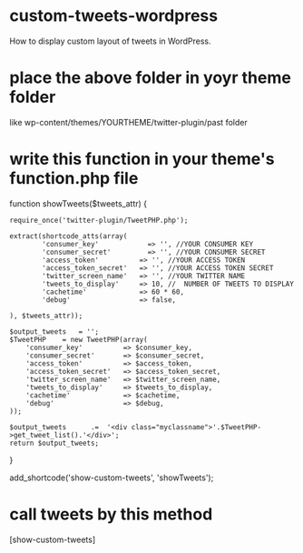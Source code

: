 # custom-tweets-wordpress
How to display custom layout of tweets in WordPress.

# place the above folder in yoyr theme folder 
like wp-content/themes/YOURTHEME/twitter-plugin/past folder

# write this function in your theme's function.php file

function showTweets($tweets_attr)
{
	
	require_once('twitter-plugin/TweetPHP.php');	

	extract(shortcode_atts(array(
			'consumer_key'       	  => '', //YOUR CONSUMER KEY
			'consumer_secret'    	  => '', //YOUR CONSUMER SECRET
			'access_token'          => '', //YOUR ACCESS TOKEN
			'access_token_secret'   => '', //YOUR ACCESS TOKEN SECRET
			'twitter_screen_name'   => '', //YOUR TWITTER NAME
			'tweets_to_display'     => 10, //  NUMBER OF TWEETS TO DISPLAY
			'cachetime'             => 60 * 60,
			'debug'    				=> false,

	), $tweets_attr));
	
	$output_tweets	 = '';
	$TweetPHP 	 = new TweetPHP(array(
		'consumer_key'          => $consumer_key,
		'consumer_secret'       => $consumer_secret,
		'access_token'          => $access_token,
		'access_token_secret'   => $access_token_secret,
		'twitter_screen_name'   => $twitter_screen_name,
		'tweets_to_display'    	=> $tweets_to_display,
		'cachetime'            	=> $cachetime,
		'debug'    				=> $debug,
	));
                    
	$output_tweets	    .= 	'<div class="myclassname">'.$TweetPHP->get_tweet_list().'</div>';
	return $output_tweets;
}

add_shortcode('show-custom-tweets', 'showTweets');


# call tweets by this method

[show-custom-tweets]

